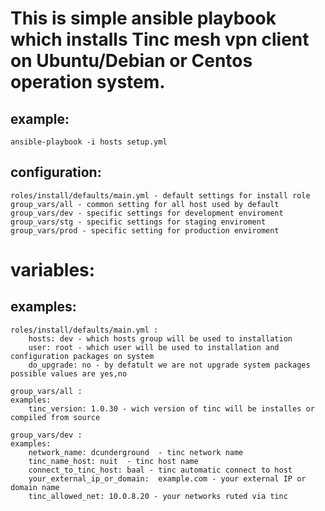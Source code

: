 # This is simple ansible playbook which installs Tinc mesh vpn client on Ubuntu/Debian or Centos operation system.

## example:

```ansible-playbook -i hosts setup.yml```

## configuration:

```
roles/install/defaults/main.yml - default settings for install role
group_vars/all - common setting for all host used by default
group_vars/dev - specific settings for development enviroment
group_vars/stg - specific settings for staging enviroment
group_vars/prod - specific setting for production enviroment
```

# variables:

## examples:

```
roles/install/defaults/main.yml :
	hosts: dev - which hosts group will be used to installation
	user: root - which user will be used to installation and configuration packages on system
	do_upgrade: no - by defatult we are not upgrade system packages possible values are yes,no

group_vars/all :
examples:
	tinc_version: 1.0.30 - wich version of tinc will be installes or compiled from source

group_vars/dev :
examples:
	network_name: dcunderground  - tinc network name 
	tinc_name_host: nuit  - tinc host name
	connect_to_tinc_host: baal - tinc automatic connect to host 
	your_external_ip_or_domain:  example.com - your external IP or domain name
	tinc_allowed_net: 10.0.8.20 - your networks ruted via tinc
```
